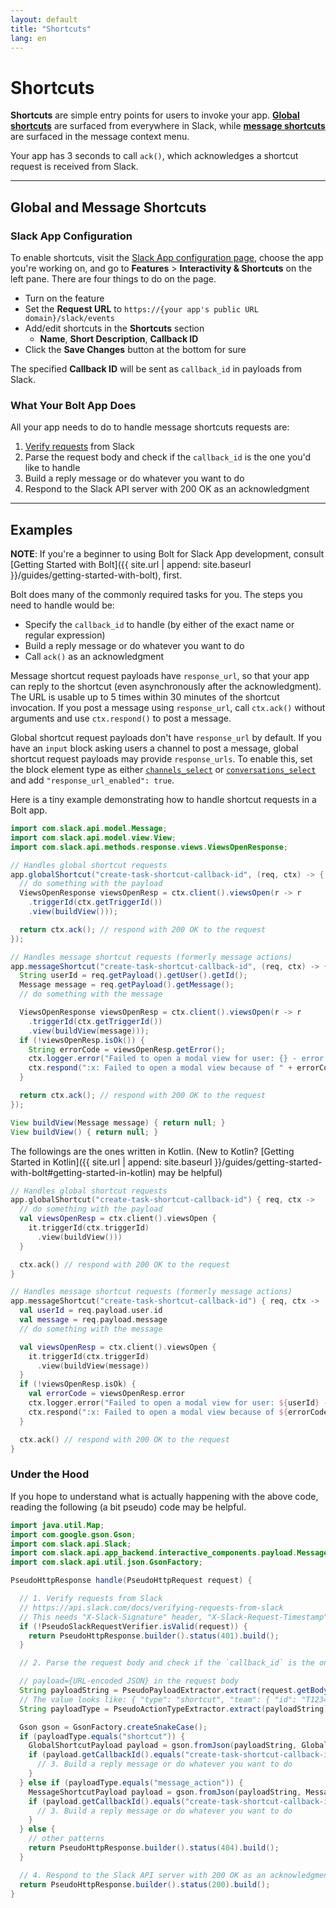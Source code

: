 ```yaml
---
layout: default
title: "Shortcuts"
lang: en
---
```


# Shortcuts

**Shortcuts** are simple entry points for users to invoke your app. [**Global shortcuts**](https://api.slack.com/interactivity/shortcuts/using#global_shortcuts) are surfaced from everywhere in Slack, while [**message shortcuts**](https://api.slack.com/interactivity/shortcuts/using#message_shortcuts) are surfaced in the message context menu.

Your app has 3 seconds to call `ack()`, which acknowledges a shortcut request is received from Slack.

---
## Global and Message Shortcuts

### Slack App Configuration

To enable shortcuts, visit the [Slack App configuration page](http://api.slack.com/apps), choose the app you're working on, and go to **Features** > **Interactivity & Shortcuts** on the left pane. There are four things to do on the page.

* Turn on the feature
* Set the **Request URL** to `https://{your app's public URL domain}/slack/events`
* Add/edit shortcuts in the **Shortcuts** section
  * **Name**, **Short Description**, **Callback ID**
* Click the **Save Changes** button at the bottom for sure

The specified **Callback ID** will be sent as `callback_id` in payloads from Slack.

### What Your Bolt App Does

All your app needs to do to handle message shortcuts requests are:

1. [Verify requests](https://api.slack.com/docs/verifying-requests-from-slack) from Slack
1. Parse the request body and check if the `callback_id` is the one you'd like to handle
1. Build a reply message or do whatever you want to do
1. Respond to the Slack API server with 200 OK as an acknowledgment

---
## Examples

**NOTE**: If you're a beginner to using Bolt for Slack App development, consult [Getting Started with Bolt]({{ site.url | append: site.baseurl }}/guides/getting-started-with-bolt), first.

Bolt does many of the commonly required tasks for you. The steps you need to handle would be:

* Specify the `callback_id` to handle (by either of the exact name or regular expression)
* Build a reply message or do whatever you want to do
* Call `ack()` as an acknowledgment

Message shortcut request payloads have `response_url`, so that your app can reply to the shortcut (even asynchronously after the acknowledgment). The URL is usable up to 5 times within 30 minutes of the shortcut invocation. If you post a message using `response_url`, call `ctx.ack()` without arguments and use `ctx.respond()` to post a message.

Global shortcut request payloads don't have `response_url` by default. If you have an `input` block asking users a channel to post a message, global shortcut request payloads may provide `response_urls`. To enable this, set the block element type as either [`channels_select`](https://api.slack.com/reference/block-kit/block-elements#channel_select) or [`conversations_select`](https://api.slack.com/reference/block-kit/block-elements#conversation_select) and add `"response_url_enabled": true`.

Here is a tiny example demonstrating how to handle shortcut requests in a Bolt app.

```java
import com.slack.api.model.Message;
import com.slack.api.model.view.View;
import com.slack.api.methods.response.views.ViewsOpenResponse;

// Handles global shortcut requests
app.globalShortcut("create-task-shortcut-callback-id", (req, ctx) -> {
  // do something with the payload
  ViewsOpenResponse viewsOpenResp = ctx.client().viewsOpen(r -> r
    .triggerId(ctx.getTriggerId())
    .view(buildView()));

  return ctx.ack(); // respond with 200 OK to the request
});

// Handles message shortcut requests (formerly message actions)
app.messageShortcut("create-task-shortcut-callback-id", (req, ctx) -> {
  String userId = req.getPayload().getUser().getId();
  Message message = req.getPayload().getMessage();
  // do something with the message

  ViewsOpenResponse viewsOpenResp = ctx.client().viewsOpen(r -> r
    .triggerId(ctx.getTriggerId())
    .view(buildView(message)));
  if (!viewsOpenResp.isOk()) {
    String errorCode = viewsOpenResp.getError();
    ctx.logger.error("Failed to open a modal view for user: {} - error: {}", userId, errorCode);
    ctx.respond(":x: Failed to open a modal view because of " + errorCode);
  }

  return ctx.ack(); // respond with 200 OK to the request
});

View buildView(Message message) { return null; }
View buildView() { return null; }
```

The followings are the ones written in Kotlin. (New to Kotlin? [Getting Started in Kotlin]({{ site.url | append: site.baseurl }}/guides/getting-started-with-bolt#getting-started-in-kotlin) may be helpful)

```kotlin
// Handles global shortcut requests
app.globalShortcut("create-task-shortcut-callback-id") { req, ctx -> 
  // do something with the payload
  val viewsOpenResp = ctx.client().viewsOpen {
    it.triggerId(ctx.triggerId)
      .view(buildView()))
  }

  ctx.ack() // respond with 200 OK to the request
}

// Handles message shortcut requests (formerly message actions)
app.messageShortcut("create-task-shortcut-callback-id") { req, ctx ->
  val userId = req.payload.user.id
  val message = req.payload.message
  // do something with the message

  val viewsOpenResp = ctx.client().viewsOpen {
    it.triggerId(ctx.triggerId)
      .view(buildView(message))
  }
  if (!viewsOpenResp.isOk) {
    val errorCode = viewsOpenResp.error
    ctx.logger.error("Failed to open a modal view for user: ${userId} - error: ${errorCode}")
    ctx.respond(":x: Failed to open a modal view because of ${errorCode}")
  }

  ctx.ack() // respond with 200 OK to the request
}
```

### Under the Hood

If you hope to understand what is actually happening with the above code, reading the following (a bit pseudo) code may be helpful.

```java
import java.util.Map;
import com.google.gson.Gson;
import com.slack.api.Slack;
import com.slack.api.app_backend.interactive_components.payload.MessageShortcutPayload;
import com.slack.api.util.json.GsonFactory;

PseudoHttpResponse handle(PseudoHttpRequest request) {

  // 1. Verify requests from Slack
  // https://api.slack.com/docs/verifying-requests-from-slack
  // This needs "X-Slack-Signature" header, "X-Slack-Request-Timestamp" header, and raw request body
  if (!PseudoSlackRequestVerifier.isValid(request)) {
    return PseudoHttpResponse.builder().status(401).build();
  }

  // 2. Parse the request body and check if the `callback_id` is the one you'd like to handle

  // payload={URL-encoded JSON} in the request body
  String payloadString = PseudoPayloadExtractor.extract(request.getBodyAsString());
  // The value looks like: { "type": "shortcut", "team": { "id": "T1234567", ... 
  String payloadType = PseudoActionTypeExtractor.extract(payloadString);

  Gson gson = GsonFactory.createSnakeCase();
  if (payloadType.equals("shortcut")) {
    GlobalShortcutPayload payload = gson.fromJson(payloadString, GlobalShortcutPayload.class);
    if (payload.getCallbackId().equals("create-task-shortcut-callback-id")) {
      // 3. Build a reply message or do whatever you want to do
    }
  } else if (payloadType.equals("message_action")) {
    MessageShortcutPayload payload = gson.fromJson(payloadString, MessageShortcutPayload.class);
    if (payload.getCallbackId().equals("create-task-shortcut-callback-id")) {
      // 3. Build a reply message or do whatever you want to do
    }
  } else {
    // other patterns
    return PseudoHttpResponse.builder().status(404).build();
  }

  // 4. Respond to the Slack API server with 200 OK as an acknowledgment
  return PseudoHttpResponse.builder().status(200).build();
}
```
